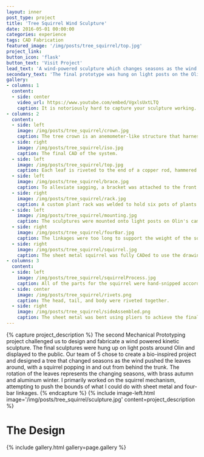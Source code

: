 ```yaml
---
layout: inner
post_type: project
title: 'Tree Squirrel Wind Sculpture'
date: 2016-05-01 00:00:00
categories: experience
tags: CAD Fabrication
featured_image: '/img/posts/tree_squirrel/top.jpg'
project_link:
button_icon: 'flask'
button_text: 'Visit Project'
lead_text: 'A wind-powered sculpture which changes seasons as the wind pushes the leaves around.'
secondary_text: 'The final prototype was hung on light posts on the Olin campus and displayed to the public.'
gallery:
- columns: 1
  content:
  - side: center
    video_url: https://www.youtube.com/embed/VgxlsUxtLTQ
    caption: It is notoriously hard to capture your sculpture working. You will have to take my word that there was a time when it spun majestically and faster.
- columns: 2
  content:
  - side: left
    image: /img/posts/tree_squirrel/crown.jpg
    caption: The tree crown is an anemometer-like structure that harnesses the wind with curved leaves to rotate the main shaft.
  - side: right
    image: /img/posts/tree_squirrel/iso.jpg
    caption: The final CAD of the system.
  - side: left
    image: /img/posts/tree_squirrel/top.jpg
    caption: Each leaf is riveted to the end of a copper rod, hammered flat, which screws into aluminum hubs on a D shaft. Each hub is offset by 60 degrees for a fuller crown of leaves.
  - side: left
    image: /img/posts/tree_squirrel/brace.jpg
    caption: To alleviate sagging, a bracket was attached to the front plate to brace it.
  - side: right
    image: /img/posts/tree_squirrel/rack.jpg
    caption: A custom plant rack was welded to hold six pots of plants to add a splash of green to the bio-inspired metal.
  - side: left
    image: /img/posts/tree_squirrel/mounting.jpg
    caption: The sculptures were mounted onto light posts on Olin's campus.
  - side: right
    image: /img/posts/tree_squirrel/fourBar.jpg
    caption: The linkages were too long to support the weight of the squirrel, and the gear ration was reversed, providing a step up of 9:1 which caused the squirrel to violent jerk from side to side. We chose to remove this system for the final demo.
  - side: right
    image: /img/posts/tree_squirrel/squirrel.jpg
    caption: The sheet metal squirrel was fully CADed to use the drawings for manual fabrication.
- columns: 3
  content:
  - side: left
    image: /img/posts/tree_squirrel/squirrelProcess.jpg
    caption: All of the parts for the squirrel were hand-snipped according to the drawing.
  - side: center
    image: /img/posts/tree_squirrel/rivets.png
    caption: The head, tail, and body were riveted together.
  - side: right
    image: /img/posts/tree_squirrel/sideAssembled.png
    caption: The sheet metal was bent using pliers to achieve the final shape.
---
```

{% capture project_description %}
The second Mechanical Prototyping project challenged us to design and fabricate a wind powered kinetic sculpture. The final sculptures were hung up on light posts around Olin and displayed to the public.
Our team of 5 chose to create a bio-inspired project and designed a tree that changed seasons as the wind pushed the leaves around, with a squirrel popping in and out from behind the trunk. The rotation of the leaves represents the changing seasons, with brass autumn and aluminum winter.
I primarily worked on the squirrel mechanism, attempting to push the bounds of what I could do with sheet metal and four-bar linkages.
{% endcapture %}
{% include image-left.html image='/img/posts/tree_squirrel/sculpture.jpg' content=project_description %}
<h1 class="section-title text-center">The Design</h1>

{% include gallery.html gallery=page.gallery %}
